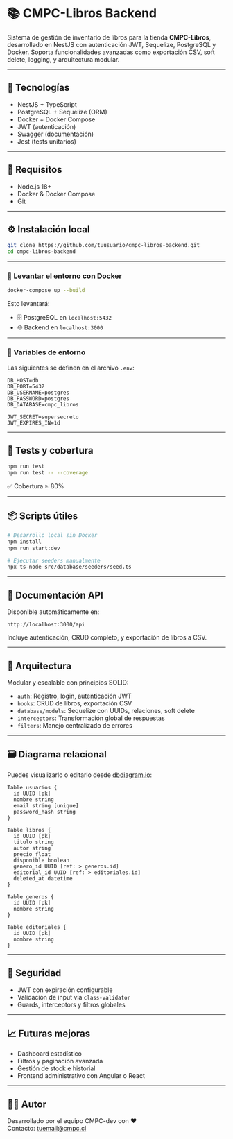 # 📚 CMPC-Libros Backend

Sistema de gestión de inventario de libros para la tienda **CMPC-Libros**, desarrollado en NestJS con autenticación JWT, Sequelize, PostgreSQL y Docker. Soporta funcionalidades avanzadas como exportación CSV, soft delete, logging, y arquitectura modular.

---

## 🚀 Tecnologías

- NestJS + TypeScript
- PostgreSQL + Sequelize (ORM)
- Docker + Docker Compose
- JWT (autenticación)
- Swagger (documentación)
- Jest (tests unitarios)

---

## 🧪 Requisitos

- Node.js 18+
- Docker & Docker Compose
- Git

---

## ⚙️ Instalación local

```bash
git clone https://github.com/tuusuario/cmpc-libros-backend.git
cd cmpc-libros-backend
```

---

### 🐳 Levantar el entorno con Docker

```bash
docker-compose up --build
```

Esto levantará:
- 🗄 PostgreSQL en `localhost:5432`
- 🌐 Backend en `localhost:3000`

---

### 🔐 Variables de entorno

Las siguientes se definen en el archivo `.env`:

```env
DB_HOST=db
DB_PORT=5432
DB_USERNAME=postgres
DB_PASSWORD=postgres
DB_DATABASE=cmpc_libros

JWT_SECRET=supersecreto
JWT_EXPIRES_IN=1d
```

---

## 🧪 Tests y cobertura

```bash
npm run test
npm run test -- --coverage
```

✅ Cobertura ≥ 80%

---

## 📦 Scripts útiles

```bash
# Desarrollo local sin Docker
npm install
npm run start:dev

# Ejecutar seeders manualmente
npx ts-node src/database/seeders/seed.ts
```

---

## 📘 Documentación API

Disponible automáticamente en:

```
http://localhost:3000/api
```

Incluye autenticación, CRUD completo, y exportación de libros a CSV.

---

## 🧩 Arquitectura

Modular y escalable con principios SOLID:

- `auth`: Registro, login, autenticación JWT
- `books`: CRUD de libros, exportación CSV
- `database/models`: Sequelize con UUIDs, relaciones, soft delete
- `interceptors`: Transformación global de respuestas
- `filters`: Manejo centralizado de errores

---

## 🗃 Diagrama relacional

Puedes visualizarlo o editarlo desde [dbdiagram.io](https://dbdiagram.io):

```plaintext
Table usuarios {
  id UUID [pk]
  nombre string
  email string [unique]
  password_hash string
}

Table libros {
  id UUID [pk]
  titulo string
  autor string
  precio float
  disponible boolean
  genero_id UUID [ref: > generos.id]
  editorial_id UUID [ref: > editoriales.id]
  deleted_at datetime
}

Table generos {
  id UUID [pk]
  nombre string
}

Table editoriales {
  id UUID [pk]
  nombre string
}
```

---

## 🔐 Seguridad

- JWT con expiración configurable
- Validación de input vía `class-validator`
- Guards, interceptors y filtros globales

---

## 📈 Futuras mejoras

- Dashboard estadístico
- Filtros y paginación avanzada
- Gestión de stock e historial
- Frontend administrativo con Angular o React

---

## 🧑‍💻 Autor

Desarrollado por el equipo CMPC-dev con ❤️  
Contacto: tuemail@cmpc.cl

